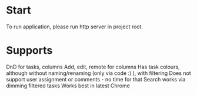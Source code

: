 
# Start
To run application, please run http server in project root.

# Supports
DnD for tasks, columns
Add, edit, remote for columns
Has task colours, although without naming/renaming (only via code :) ), with filtering
Does not support user assignment or comments - no time for that
Search works via dimming filtered tasks 
Works best in latest Chrome 
